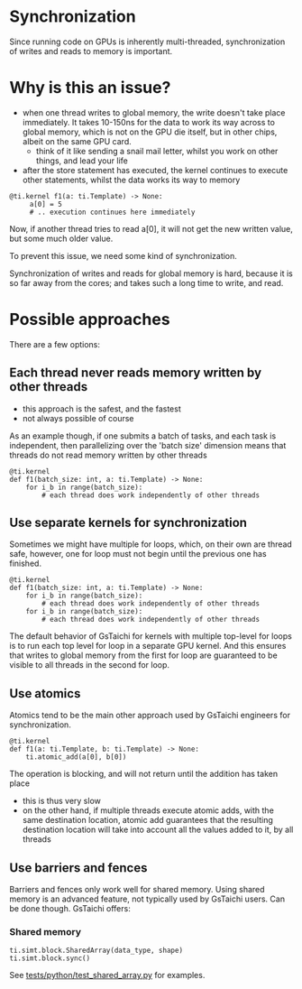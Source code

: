 # Synchronization

Since running code on GPUs is inherently multi-threaded, synchronization of writes and reads to memory is important.

# Why is this an issue?

- when one thread writes to global memory, the write doesn't take place immediately. It takes 10-150ns for the data to work its way across to global memory, which is not on the GPU die itself, but in other chips, albeit on the same GPU card.
    - think of it like sending a snail mail letter, whilst you work on other things, and lead your life
- after the store statement has executed, the kernel continues to execute other statements, whilst the data works its way to memory
```
@ti.kernel f1(a: ti.Template) -> None:
     a[0] = 5
     # .. execution continues here immediately
```

Now, if another thread tries to read a[0], it will not get the new written value, but some much older value.

To prevent this issue, we need some kind of synchronization.

Synchronization of writes and reads for global memory is hard, because it is so far away from the cores; and takes such a long time to write, and read.

# Possible approaches

There are a few options:

## Each thread never reads memory written by other threads

- this approach is the safest, and the fastest
- not always possible of course

As an example though, if one submits a batch of tasks, and each task is independent, then parallelizing over the 'batch size' dimension means that threads do not read memory written by other threads

```
@ti.kernel
def f1(batch_size: int, a: ti.Template) -> None:
    for i_b in range(batch_size):
        # each thread does work independently of other threads
```

## Use separate kernels for synchronization

Sometimes we might have multiple for loops, which, on their own are thread safe, however, one for loop must not begin until the previous one has finished.

```
@ti.kernel
def f1(batch_size: int, a: ti.Template) -> None:
    for i_b in range(batch_size):
        # each thread does work independently of other threads
    for i_b in range(batch_size):
        # each thread does work independently of other threads
```

The default behavior of GsTaichi for kernels with multiple top-level for loops is to run each top level for loop in a separate GPU kernel. And this ensures that writes to global memory from the first for loop are guaranteed to be visible to all threads in the second for loop.

## Use atomics

Atomics tend to be the main other approach used by GsTaichi engineers for synchronization.

```
@ti.kernel
def f1(a: ti.Template, b: ti.Template) -> None:
    ti.atomic_add(a[0], b[0])
```
The operation is blocking, and will not return until the addition has taken place
- this is thus very slow
- on the other hand, if multiple threads execute atomic adds, with the same destination location, atomic add guarantees that the resulting destination location will take into account all the values added to it, by all threads

## Use barriers and fences

Barriers and fences only work well for shared memory. Using shared memory is an advanced feature, not typically used by GsTaichi users. Can be done though. GsTaichi offers:

### Shared memory

```
ti.simt.block.SharedArray(data_type, shape)
ti.simt.block.sync()
```
See [tests/python/test_shared_array.py](../../../../tests/python/test_shared_array.py) for examples.
